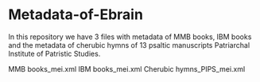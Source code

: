 # Metadata-of-Ebrain

In this repository we have 3 files with metadata of MMB books, IBM books and the metadata of cherubic hymns of 13 psaltic manuscripts Patriarchal Institute of Patristic Studies.

MMB books_mei.xml
IBM books_mei.xml
Cherubic hymns_PIPS_mei.xml
